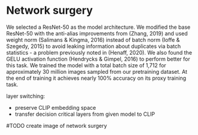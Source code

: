# Network surgery
<!-- The two resnets are not the same! -->
<!-- #TODO Modified ResNet -->
We selected a ResNet-50 as the model architecture. We
modified the base ResNet-50 with the anti-alias improvements from (Zhang, 2019) and used weight norm (Salimans & Kingma, 2016) instead of batch norm (Ioffe &
Szegedy, 2015) to avoid leaking information about duplicates via batch statistics - a problem previously noted in
(Henaff, 2020). We also found the GELU activation function (Hendrycks & Gimpel, 2016) to perform better for this
task. We trained the model with a total batch size of 1,712
for approximately 30 million images sampled from our pretraining dataset. At the end of training it achieves nearly
100% accuracy on its proxy training task.


layer switching:
- preserve CLIP embedding space
- transfer decision critical layers from given model to CLIP


#TODO create image of network surgery
